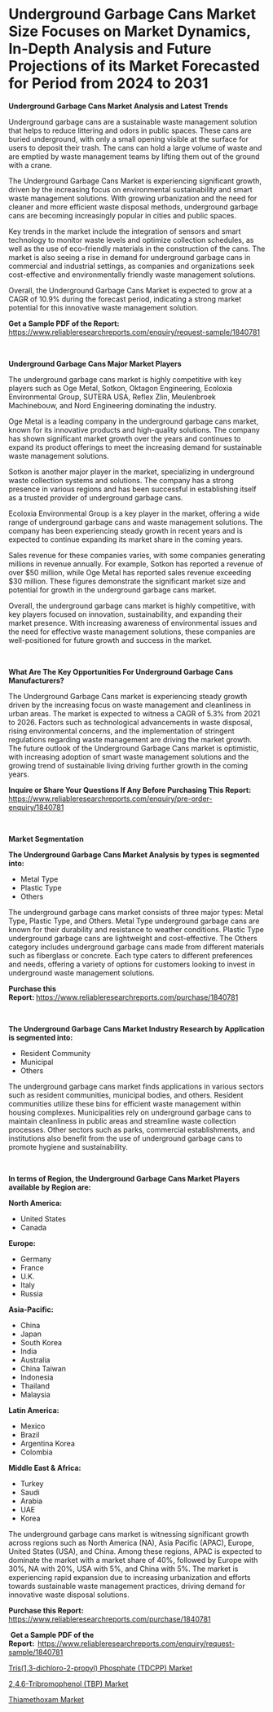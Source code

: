 <p><h1>Underground Garbage Cans Market Size Focuses on Market Dynamics, In-Depth Analysis and Future Projections of its Market Forecasted for Period from 2024 to 2031</h1></p><p><strong>Underground Garbage Cans Market Analysis and Latest Trends</strong></p>
<p><p>Underground garbage cans are a sustainable waste management solution that helps to reduce littering and odors in public spaces. These cans are buried underground, with only a small opening visible at the surface for users to deposit their trash. The cans can hold a large volume of waste and are emptied by waste management teams by lifting them out of the ground with a crane.</p><p>The Underground Garbage Cans Market is experiencing significant growth, driven by the increasing focus on environmental sustainability and smart waste management solutions. With growing urbanization and the need for cleaner and more efficient waste disposal methods, underground garbage cans are becoming increasingly popular in cities and public spaces.</p><p>Key trends in the market include the integration of sensors and smart technology to monitor waste levels and optimize collection schedules, as well as the use of eco-friendly materials in the construction of the cans. The market is also seeing a rise in demand for underground garbage cans in commercial and industrial settings, as companies and organizations seek cost-effective and environmentally friendly waste management solutions.</p><p>Overall, the Underground Garbage Cans Market is expected to grow at a CAGR of 10.9% during the forecast period, indicating a strong market potential for this innovative waste management solution.</p></p>
<p><strong>Get a Sample PDF of the Report:&nbsp;</strong> <a href="https://www.reliableresearchreports.com/enquiry/request-sample/1840781">https://www.reliableresearchreports.com/enquiry/request-sample/1840781</a></p>
<p>&nbsp;</p>
<p><strong>Underground Garbage Cans Major Market Players</strong></p>
<p><p>The underground garbage cans market is highly competitive with key players such as Oge Metal, Sotkon, Oktagon Engineering, Ecoloxia Environmental Group, SUTERA USA, Reflex Zlin, Meulenbroek Machinebouw, and Nord Engineering dominating the industry.</p><p>Oge Metal is a leading company in the underground garbage cans market, known for its innovative products and high-quality solutions. The company has shown significant market growth over the years and continues to expand its product offerings to meet the increasing demand for sustainable waste management solutions.</p><p>Sotkon is another major player in the market, specializing in underground waste collection systems and solutions. The company has a strong presence in various regions and has been successful in establishing itself as a trusted provider of underground garbage cans.</p><p>Ecoloxia Environmental Group is a key player in the market, offering a wide range of underground garbage cans and waste management solutions. The company has been experiencing steady growth in recent years and is expected to continue expanding its market share in the coming years.</p><p>Sales revenue for these companies varies, with some companies generating millions in revenue annually. For example, Sotkon has reported a revenue of over $50 million, while Oge Metal has reported sales revenue exceeding $30 million. These figures demonstrate the significant market size and potential for growth in the underground garbage cans market.</p><p>Overall, the underground garbage cans market is highly competitive, with key players focused on innovation, sustainability, and expanding their market presence. With increasing awareness of environmental issues and the need for effective waste management solutions, these companies are well-positioned for future growth and success in the market.</p></p>
<p>&nbsp;</p>
<p><strong>What Are The Key Opportunities For Underground Garbage Cans Manufacturers?</strong></p>
<p><p>The Underground Garbage Cans market is experiencing steady growth driven by the increasing focus on waste management and cleanliness in urban areas. The market is expected to witness a CAGR of 5.3% from 2021 to 2026. Factors such as technological advancements in waste disposal, rising environmental concerns, and the implementation of stringent regulations regarding waste management are driving the market growth. The future outlook of the Underground Garbage Cans market is optimistic, with increasing adoption of smart waste management solutions and the growing trend of sustainable living driving further growth in the coming years.</p></p>
<p><strong>Inquire or Share Your Questions If Any Before Purchasing This Report:</strong> <a href="https://www.reliableresearchreports.com/enquiry/pre-order-enquiry/1840781">https://www.reliableresearchreports.com/enquiry/pre-order-enquiry/1840781</a></p>
<p>&nbsp;</p>
<p><strong>Market Segmentation</strong></p>
<p><strong>The Underground Garbage Cans Market Analysis by types is segmented into:</strong></p>
<p><ul><li>Metal Type</li><li>Plastic Type</li><li>Others</li></ul></p>
<p><p>The underground garbage cans market consists of three major types: Metal Type, Plastic Type, and Others. Metal Type underground garbage cans are known for their durability and resistance to weather conditions. Plastic Type underground garbage cans are lightweight and cost-effective. The Others category includes underground garbage cans made from different materials such as fiberglass or concrete. Each type caters to different preferences and needs, offering a variety of options for customers looking to invest in underground waste management solutions.</p></p>
<p><strong>Purchase this Report:&nbsp;</strong><a href="https://www.reliableresearchreports.com/purchase/1840781">https://www.reliableresearchreports.com/purchase/1840781</a></p>
<p>&nbsp;</p>
<p><strong>The Underground Garbage Cans Market Industry Research by Application is segmented into:</strong></p>
<p><ul><li>Resident Community</li><li>Municipal</li><li>Others</li></ul></p>
<p><p>The underground garbage cans market finds applications in various sectors such as resident communities, municipal bodies, and others. Resident communities utilize these bins for efficient waste management within housing complexes. Municipalities rely on underground garbage cans to maintain cleanliness in public areas and streamline waste collection processes. Other sectors such as parks, commercial establishments, and institutions also benefit from the use of underground garbage cans to promote hygiene and sustainability.</p></p>
<p>&nbsp;</p>
<p><strong>In terms of Region, the Underground Garbage Cans Market Players available by Region are:</strong></p>
<p>
    <p> <strong> North America: </strong>
        <ul>
            <li>United States</li>
            <li>Canada</li>
        </ul>
        </p> 
    <p> <strong> Europe: </strong>
        <ul>
            <li>Germany</li>
            <li>France</li>
            <li>U.K.</li>
            <li>Italy</li>
            <li>Russia</li>
        </ul>
        </p> 
    <p> <strong> Asia-Pacific: </strong>
        <ul>
            <li>China</li>
            <li>Japan</li>
            <li>South Korea</li>
            <li>India</li>
            <li>Australia</li>
            <li>China Taiwan</li>
            <li>Indonesia</li>
            <li>Thailand</li>
            <li>Malaysia</li>
        </ul>
        </p> 
    <p> <strong> Latin America: </strong>
        <ul>
            <li>Mexico</li>
            <li>Brazil</li>
            <li>Argentina Korea</li>
            <li>Colombia</li>
        </ul>
        </p> 
    <p> <strong> Middle East & Africa: </strong>
        <ul>
            <li>Turkey</li>
            <li>Saudi</li>
            <li>Arabia</li>
            <li>UAE</li>
            <li>Korea</li>
        </ul>
    </p>
    </p>
<p><p>The underground garbage cans market is witnessing significant growth across regions such as North America (NA), Asia Pacific (APAC), Europe, United States (USA), and China. Among these regions, APAC is expected to dominate the market with a market share of 40%, followed by Europe with 30%, NA with 20%, USA with 5%, and China with 5%. The market is experiencing rapid expansion due to increasing urbanization and efforts towards sustainable waste management practices, driving demand for innovative waste disposal solutions.</p></p>
<p><strong>Purchase this Report: </strong><a href="https://www.reliableresearchreports.com/purchase/1840781">https://www.reliableresearchreports.com/purchase/1840781</a></p>
<p>&nbsp;<strong>Get a Sample PDF of the Report:&nbsp;&nbsp;</strong><a href="https://www.reliableresearchreports.com/enquiry/request-sample/1840781">https://www.reliableresearchreports.com/enquiry/request-sample/1840781</a></p>
<p><strong></strong></p>
<p><p><a href="https://view.publitas.com/reportprime-1/tris-13-dichloro-2-propyl-phosphate-tdcpp-market-size-reflecting-a-forecast-till-2031-market-by-type-by-application-and-by-geography/">Tris(1,3-dichloro-2-propyl) Phosphate (TDCPP) Market</a></p><p><a href="https://view.publitas.com/reportprime-1/24-6-tribromophenol-tbp-market-dynamics-2024-2031-also-about-its-market-trends-projections-and-opportunities/">2,4,6-Tribromophenol (TBP) Market</a></p><p><a href="https://github.com/kathiaseamanalvaradovlprc2h/Market-Research-Report-List-1/blob/main/thiamethoxam-market.md">Thiamethoxam Market</a></p></p>